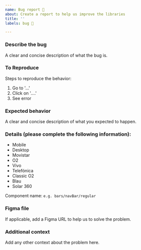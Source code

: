 ```yaml
---
name: Bug report 🐛
about: Create a report to help us improve the libraries
title: ''
labels: bug 🐞

---
```

<!-- _English or Spanish is ok._ -->

### Describe the bug
A clear and concise description of what the bug is.

### To Reproduce
Steps to reproduce the behavior:
1. Go to '...'
2. Click on '....'
3. See error

### Expected behavior
A clear and concise description of what you expected to happen.

### Details (please complete the following information):
<!-- Which library is applying the issue. -->

- Mobile 
- Desktop
- Movistar
- O2
- Vivo
- Telefónica
- Classic O2
- Blau
- Solar 360

Component name: `e.g. bars/navBar/regular`

### Figma file
If applicable, add a Figma URL to help us to solve the problem.

### Additional context
Add any other context about the problem here.

